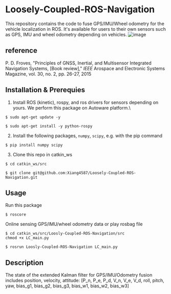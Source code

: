 # Loosely-Coupled-ROS-Navigation
This repository contains the code to fuse GPS/IMU/Wheel odometry for the vehicle localization in ROS. It's available for users to their own sensors such as GPS, IMU and wheel odometry depending on vehicles.
![image](https://github.com/Xiang4587/Loosely-Coupled-ROS-Navigation/blob/master/doc/Fusion_in_ROS.png)
## reference
P. D. Froves, "Principles of GNSS, Inertial, and Multisensor Integrated Navigation Systems, [Book review]," _IEEE_ Arospace and Electronic Systems Magazine, vol. 30, no. 2, pp. 26-27, 2015

## Installation & Prerequies
1. Install ROS (kinetic), rospy, and ros drivers for sensors depending on yours. We perform this package on Autoware platform.\
```
$ sudo apt-get update -y
```
```
$ sudo apt-get install -y python-rospy
```
2. Install the following packages, `numpy`, `scipy`, e.g. with the pip command
```
$ pip install numpy scipy 
```
3. Clone this repo in catkin_ws
```
$ cd catkin_ws/src
```
```
$ git clone git@github.com:Xiang4587/Loosely-Coupled-ROS-Navigation.git
```

## Usage
Run this package
```
$ roscore
```
Online sensing GPS/IMU/wheel odometry data or play rosbag file
```
$ cd catkin_ws/src/Loosly-Coupled-ROS-Navigation/src
chmod +x LC_main.py
```
```
$ rosrun Loosly-Coupled-ROS-Navigation LC_main.py
```

## Description
The state of the extended Kalman filter for GPS/IMU/Odometry fusion includes position, velocity, attitude:
[P_n, P_e, P_d, V_n, V_e, V_d, roll, pitch, yaw, bias_g1, bias_g2, bias_g3, bias_w1, bias_w2, bias_w3]
